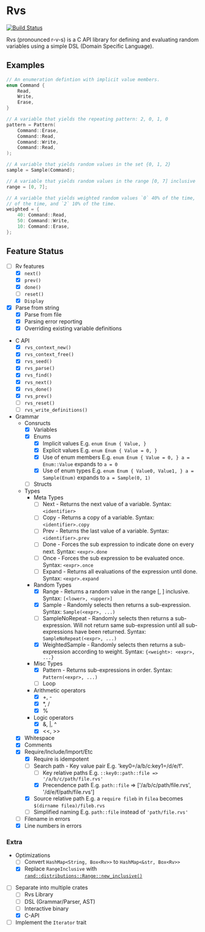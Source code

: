 # Rvs

[![Build Status](https://travis-ci.org/rfdonnelly/rvs.svg?branch=master)](https://travis-ci.org/rfdonnelly/rvs)

Rvs (pronounced r-v-s) is a C API library for defining and evaluating random
variables using a simple DSL (Domain Specific Language).

## Examples

```C
// An enumeration defintion with implicit value members.
enum Command {
    Read,
    Write,
    Erase,
}

// A variable that yields the repeating pattern: 2, 0, 1, 0
pattern = Pattern(
    Command::Erase,
    Command::Read,
    Command::Write,
    Command::Read,
);

// A variable that yields random values in the set {0, 1, 2}
sample = Sample(Command);

// A variable that yields random values in the range [0, 7] inclusive
range = [0, 7];

// A variable that yields weighted random values `0` 40% of the time, `1` 50%
// of the time, and `2` 10% of the time.
weighted = {
    40: Command::Read,
    50: Command::Write,
    10: Command::Erase,
};
```

## Feature Status

* [ ] Rv features
  * [x] `next()`
  * [x] `prev()`
  * [x] `done()`
  * [ ] `reset()`
  * [x] `Display`

* [x] Parse from string
  * [x] Parse from file
  * [x] Parsing error reporting
  * [x] Overriding existing variable definitions

* C API
  * [x] `rvs_context_new()`
  * [x] `rvs_context_free()`
  * [x] `rvs_seed()`
  * [x] `rvs_parse()`
  * [x] `rvs_find()`
  * [x] `rvs_next()`
  * [x] `rvs_done()`
  * [x] `rvs_prev()`
  * [ ] `rvs_reset()`
  * [ ] `rvs_write_definitions()`

* Grammar
  * Consructs
    * [x] Variables
    * [x] Enums
      * [x] Implicit values E.g. `enum Enum { Value, }`
      * [x] Explicit values E.g. `enum Enum { Value = 0, }`
      * [x] Use of enum members E.g. `enum Enum { Value = 0, } a =
        Enum::Value` expands to `a = 0`
      * [x] Use of enum types E.g. `enum Enum { Value0, Value1, } a =
        Sample(Enum)` expands to `a = Sample(0, 1)`
    * [ ] Structs
  * Types
    * Meta Types
      * [ ] Next - Returns the next value of a variable. Syntax: `<identifier>`
      * [ ] Copy - Returns a copy of a variable. Syntax: `<identifier>.copy`
      * [ ] Prev - Returns the last value of a variable. Syntax:
            `<identifier>.prev`
      * [ ] Done - Forces the sub expression to indicate done on every next.
            Syntax: `<expr>.done`
      * [ ] Once - Forces the sub expression to be evaluated once. Syntax:
            `<expr>.once`
      * [ ] Expand - Returns all evaluations of the expression until done.
            Syntax: `<expr>.expand`
    * Random Types
      * [x] Range - Returns a random value in the range [<lower>, <upper>]
            inclusive.  Syntax: `[<lower>, <upper>]`
      * [x] Sample - Randomly selects then returns a sub-expression.  Syntax:
            `Sample(<expr>, ...)`
      * [ ] SampleNoRepeat - Randomly selects then returns a sub-expression.
            Will not return same sub-expression until all sub-expressions have
            been returned.  Syntax: `SampleNoRepeat(<expr>, ...)`
      * [x] WeightedSample - Randomly selects then returns a sub-expression
            according to weight.  Syntax: `{<weight>: <expr>, ...}`
    * Misc Types
      * [x] Pattern - Returns sub-expressions in order.  Syntax:
            `Pattern(<expr>, ...)`
      * [ ] Loop
    * Arithmetic operators
      * [x] +, -
      * [x] *, /
      * [x] %
    * Logic operators
      * [x] &, |, ^
      * [x] <<, >>
  * [x] Whitespace
  * [x] Comments
  * [x] Require/Include/Import/Etc
    * [x] Require is idempotent
    * [ ] Search path - Key value pair E.g. 'key0=/a/b/c:key1=/d/e/f'.
      * [ ] Key relative paths E.g. `::key0::path::file => '/a/b/c/path/file.rvs'`
      * [x] Precendence path E.g. `path::file` => ['/a/b/c/path/file.rvs', '/d/e/f/path/file.rvs']
    * [x] Source relative path E.g. a `require fileb` in `filea` becomes `$(dirname filea)/fileb.rvs`
    * [ ] Simplified naming E.g. `path::file` instead of `'path/file.rvs'`
  * [ ] Filename in errors
  * [x] Line numbers in errors

### Extra

* Optimizations
  * [ ] Convert `HashMap<String, Box<Rv>>` to `HashMap<&str, Box<Rv>>`
  * [x] Replace `RangeInclusive` with
    [`rand::distributions::Range::new_inclusive()`](https://github.com/rust-lang-nursery/rand/issues/188)
* [ ] Separate into multiple crates
  * [ ] Rvs Library
  * [ ] DSL (Grammar/Parser, AST)
  * [ ] Interactive binary
  * [x] C-API
* [ ] Implement the `Iterator` trait
